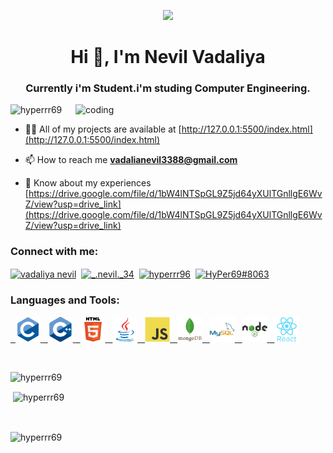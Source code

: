 <p align="center">
  <img src="https://github.com/thompsonemerson/thompsonemerson/raw/master/cover-thompson.png" height="200"/>
</p>


<h1 align="center">Hi 👋, I'm Nevil Vadaliya</h1>
<h3 align="center">Currently i'm Student.i'm studing Computer Engineering.</h3>
<img align="right" alt="coding" width="400" src="https://user-images.githubusercontent.com/55389276/140866485-8fb1c876-9a8f-4d6a-98dc-08c4981eaf70.gif">


<p align="left"> <img src="https://komarev.com/ghpvc/?username=hyperrr69&label=Profile%20views&color=0e75b6&style=flat" alt="hyperrr69" /> </p>

- 👨‍💻 All of my projects are available at [http://127.0.0.1:5500/index.html](http://127.0.0.1:5500/index.html)

- 📫 How to reach me **vadalianevil3388@gmail.com**

- 📄 Know about my experiences [https://drive.google.com/file/d/1bW4lNTSpGL9Z5jd64yXUlTGnllgE6WvZ/view?usp=drive_link](https://drive.google.com/file/d/1bW4lNTSpGL9Z5jd64yXUlTGnllgE6WvZ/view?usp=drive_link)

<h3 align="left">Connect with me:</h3>
<p align="left">
<a href="https://linkedin.com/in/vadaliya nevil" target="blank"><img align="center" src="https://raw.githubusercontent.com/rahuldkjain/github-profile-readme-generator/master/src/images/icons/Social/linked-in-alt.svg" alt="vadaliya nevil" height="30" width="40" /></a>&nbsp;  
<a href="https://instagram.com/_.nevil._34" target="blank"><img align="center" src="https://raw.githubusercontent.com/rahuldkjain/github-profile-readme-generator/master/src/images/icons/Social/instagram.svg" alt="_.nevil._34" height="30" width="40" /></a>&nbsp;
<a href="https://www.leetcode.com/hyperrr96" target="blank"><img align="center" src="https://raw.githubusercontent.com/rahuldkjain/github-profile-readme-generator/master/src/images/icons/Social/leet-code.svg" alt="hyperrr96" height="30" width="40" /></a>&nbsp;
<a href="https://discord.gg/HyPer69#8063" target="blank"><img align="center" src="https://raw.githubusercontent.com/rahuldkjain/github-profile-readme-generator/master/src/images/icons/Social/discord.svg" alt="HyPer69#8063" height="30" width="40" /></a>&nbsp;
</p>

<h3 align="left">Languages and Tools:</h3>
<p align="left"> <a href="https://www.cprogramming.com/" target="_blank" rel="noreferrer"> 	&nbsp;         <img src="https://raw.githubusercontent.com/devicons/devicon/master/icons/c/c-original.svg" alt="c" width="40" height="40"/> </a> <a href="https://www.w3schools.com/cpp/" target="_blank" rel="noreferrer"> &nbsp;          <img src="https://raw.githubusercontent.com/devicons/devicon/master/icons/cplusplus/cplusplus-original.svg" alt="cplusplus" width="40" height="40"/> </a> <a href="https://www.w3.org/html/" target="_blank" rel="noreferrer">   &nbsp;        <img src="https://raw.githubusercontent.com/devicons/devicon/master/icons/html5/html5-original-wordmark.svg" alt="html5" width="40" height="40"/> </a> <a href="https://www.java.com" target="_blank" rel="noreferrer">   &nbsp;        <img src="https://raw.githubusercontent.com/devicons/devicon/master/icons/java/java-original.svg" alt="java" width="40" height="40"/> </a> <a href="https://developer.mozilla.org/en-US/docs/Web/JavaScript" target="_blank" rel="noreferrer"> &nbsp;        <img src="https://raw.githubusercontent.com/devicons/devicon/master/icons/javascript/javascript-original.svg" alt="javascript" width="40" height="40"/> </a> <a href="https://www.mongodb.com/" target="_blank" rel="noreferrer">&nbsp;        <img src="https://raw.githubusercontent.com/devicons/devicon/master/icons/mongodb/mongodb-original-wordmark.svg" alt="mongodb" width="40" height="40"/> </a> <a href="https://www.mysql.com/" target="_blank" rel="noreferrer"> &nbsp;       <img src="https://raw.githubusercontent.com/devicons/devicon/master/icons/mysql/mysql-original-wordmark.svg" alt="mysql" width="40" height="40"/> </a> <a href="https://nodejs.org" target="_blank" rel="noreferrer"> &nbsp;        <img src="https://raw.githubusercontent.com/devicons/devicon/master/icons/nodejs/nodejs-original-wordmark.svg" alt="nodejs" width="40" height="40"/> </a> <a href="https://reactjs.org/" target="_blank" rel="noreferrer">&nbsp;       <img src="https://raw.githubusercontent.com/devicons/devicon/master/icons/react/react-original-wordmark.svg" alt="react" width="40" height="40"/> </a> </p>
<br>

<p><img align="left" src="https://github-readme-stats.vercel.app/api/top-langs?username=hyperrr69&show_icons=true&locale=en&layout=compact" alt="hyperrr69" /></p>
<br>
<p>&nbsp;<img align="center" src="https://github-readme-stats.vercel.app/api?username=hyperrr69&show_icons=true&locale=en" alt="hyperrr69" /></p>
<br>
<p><img align="center" src="https://github-readme-streak-stats.herokuapp.com/?user=hyperrr69&" alt="hyperrr69" /></p>
